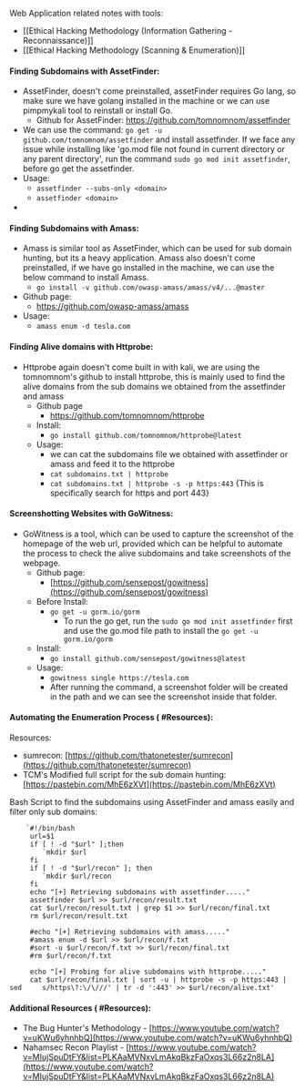 
Web Application related notes with tools:

- [[Ethical Hacking Methodology (Information Gathering - Reconnaissance)]]
- [[Ethical Hacking Methodology (Scanning & Enumeration)]]

#### Finding Subdomains with AssetFinder:

- AssetFinder, doesn't come preinstalled, assetFinder requires Go lang, so make sure we have golang installed in the machine or we can use pimpmykali tool to reinstall  or install Go.
	- Github for AssetFinder: https://github.com/tomnomnom/assetfinder
- We can use the command: `go get -u github.com/tomnomnom/assetfinder` and install assetfinder. If we face any issue while installing like 'go.mod file not found in current directory or any parent directory', run the command `sudo go mod init assetfinder`, before go get the assetfinder.
- Usage:
	- `assetfinder --subs-only <domain>`
	- `assetfinder <domain>`
- 
#### Finding Subdomains with Amass:

- Amass is similar tool as AssetFinder, which can be used for sub domain hunting, but its a heavy application. Amass also doesn't come preinstalled, if we have go installed in the machine, we can use the below command to install Amass.
	- `go install -v github.com/owasp-amass/amass/v4/...@master`
- Github page:
	- https://github.com/owasp-amass/amass
- Usage:
	- `amass enum -d tesla.com`


#### Finding Alive domains with Httprobe:

- Httprobe again doesn't come built in with kali, we are using the tomnomnom's github to install httprobe, this is mainly used to find the alive domains from the sub domains we obtained from the assetfinder and amass
	- Github page
		- https://github.com/tomnomnom/httprobe
	- Install:
		- `go install github.com/tomnomnom/httprobe@latest`
	- Usage:
		- we can cat the subdomains file we obtained with assetfinder or amass and feed it to the httprobe
		- `cat subdomains.txt | httprobe`
		- `cat subdomains.txt | httprobe -s -p https:443` {This is specifically search for https and port 443}

#### Screenshotting Websites with GoWitness:

- GoWitness is a tool, which can be used to capture the screenshot of the homepage of the web url, provided which can be helpful to automate the  process to check the alive subdomains and take screenshots of the webpage.
	- Github page:
		- [https://github.com/sensepost/gowitness](https://github.com/sensepost/gowitness)
	- Before Install:
		- `go get -u gorm.io/gorm`
			- To run the go get, run the `sudo go mod init assetfinder` first and use the go.mod file path to install the `go get -u gorm.io/gorm`
	- Install:
		- `go install github.com/sensepost/gowitness@latest`
	- Usage:
		- `gowitness single https://tesla.com`
		- After running the command, a screenshot folder will be created in the path and we can see the screenshot inside that folder.
		  
#### Automating the Enumeration Process ( #Resources):

Resources:
- sumrecon: [https://github.com/thatonetester/sumrecon](https://github.com/thatonetester/sumrecon)
- TCM's Modified full script for the sub domain hunting: [https://pastebin.com/MhE6zXVt](https://pastebin.com/MhE6zXVt)

Bash Script to find the subdomains using AssetFinder and amass easily and filter only sub domains:

		`#!/bin/bash
		 url=$1
		 if [ ! -d "$url" ];then
			`mkdir $url
		 fi
		 if [ ! -d "$url/recon" ]; then
			`mkdir $url/recon
		 fi
		 echo "[+] Retrieving subdomains with assetfinder....."
		 assetfinder $url >> $url/recon/result.txt
		 cat $url/recon/result.txt | grep $1 >> $url/recon/final.txt
		 rm $url/recon/result.txt
		
		 #echo "[+] Retrieving subdomains with amass....."
		 #amass enum -d $url >> $url/recon/f.txt
		 #sort -u $url/recon/f.txt >> $url/recon/final.txt
		 #rm $url/recon/f.txt
	
		 echo "[+] Probing for alive subdomains with httprobe....."
		 cat $url/recon/final.txt | sort -u | httprobe -s -p https:443 | sed     s/https\?:\/\///' | tr -d ':443' >> $url/recon/alive.txt'


#### Additional Resources ( #Resources):

- The Bug Hunter's Methodology - [https://www.youtube.com/watch?v=uKWu6yhnhbQ](https://www.youtube.com/watch?v=uKWu6yhnhbQ)
- Nahamsec Recon Playlist - [https://www.youtube.com/watch?v=MIujSpuDtFY&list=PLKAaMVNxvLmAkqBkzFaOxqs3L66z2n8LA](https://www.youtube.com/watch?v=MIujSpuDtFY&list=PLKAaMVNxvLmAkqBkzFaOxqs3L66z2n8LA)
